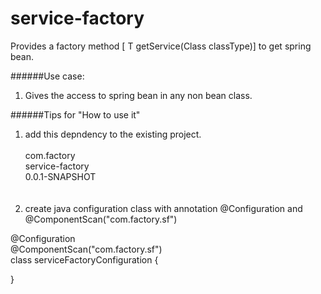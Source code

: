 # service-factory
Provides a factory method [<T extends Object> T getService(Class<T> classType)] to get spring bean.<br />

######Use case:<br />
1. Gives the access to spring bean in any non bean class.<br />

######Tips for "How to use it"<br />
1. add this depndency to the existing project.<br />
<dependancy><br />
	<groupId>com.factory</groupId><br />
	<artifactId>service-factory</artifactId><br />
	<version>0.0.1-SNAPSHOT</version><br /><br />
</dependancy><br />
2. create java configuration class with annotation @Configuration and @ComponentScan("com.factory.sf")<br />

@Configuration<br />
@ComponentScan("com.factory.sf")<br />
class serviceFactoryConfiguration {<br />

}
